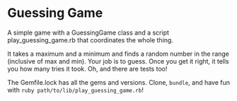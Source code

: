 # Guessing Game

A simple game with a GuessingGame class and a script play_guessing_game.rb that coordinates the whole thing.

It takes a maximum and a minimum and finds a random number in the range (inclusive of max and min). Your job is to guess. Once you get it right, it tells you how many tries it took. Oh, and there are tests too!

The Gemfile.lock has all the gems and versions. Clone, `bundle`, and have fun with `ruby path/to/lib/play_guessing_game.rb`!